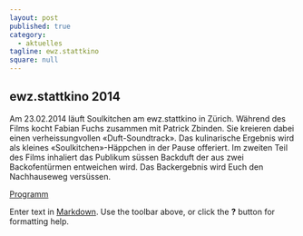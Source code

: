 ```yaml
---
layout: post
published: true
category: 
  - aktuelles
tagline: ewz.stattkino
square: null
---
```


## ewz.stattkino 2014

>
Am 23.02.2014 läuft Soulkitchen am ewz.stattkino in Zürich.
Während des Films kocht Fabian Fuchs zusammen mit Patrick Zbinden. Sie kreieren dabei einen verheissungvollen «Duft-Soundtrack». Das kulinarische Ergebnis wird als kleines «Soulkitchen»-Häppchen in der Pause offeriert. Im zweiten Teil des Films inhaliert das Publikum süssen Backduft der aus zwei Backofentürmen entweichen wird. Das Backergebnis wird Euch den Nachhauseweg versüssen.

[Programm](http://ewz.stattkino.com/2014/de/programm.html#lentr20)
 
Enter text in [Markdown](http://daringfireball.net/projects/markdown/). Use the toolbar above, or click the **?** button for formatting help.